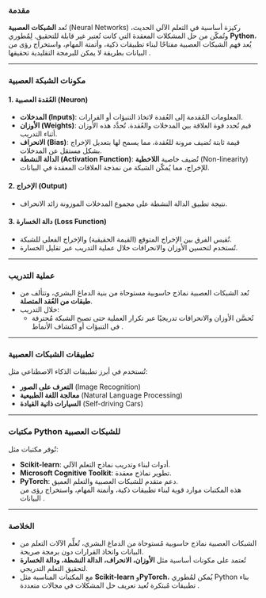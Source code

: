 
### **مقدمة**  
تُعد **الشبكات العصبية** (Neural Networks) ركيزة أساسية في التعلم الآلي الحديث، وتُمكّن من حل المشكلات المعقدة التي كانت تُعتبر غير قابلة للتحقيق. لِمُطوري **Python**، يُعد فهم الشبكات العصبية مفتاحًا لبناء تطبيقات ذكية، وأتمتة المهام، واستخراج رؤى من البيانات بطريقة لا يمكن للبرمجة التقليدية تحقيقها .  

---

### **مكونات الشبكة العصبية**  

#### 1. **العُقدة العصبية (Neuron)**  
- **المدخلات (Inputs)**: المعلومات المُقدمة إلى العُقدة لاتخاذ التنبؤات أو القرارات.  
- **الأوزان (Weights)**: قيم تُحدد قوة العلاقة بين المدخلات والعُقدة. تُحدَّد هذه الأوزان أثناء التدريب.  
- **الانحراف (Bias)**: قيمة ثابتة تُضيف مرونة للعُقدة، مما يسمح لها بتعديل الإخراج بشكل مستقل عن المدخلات.  
- **الدالة النشطة (Activation Function)**: تُضيف خاصية **اللاخطية** (Non-linearity) للإخراج، مما يُمكّن الشبكة من نمذجة العلاقات المعقدة في البيانات.  

#### 2. **الإخراج (Output)**  
- نتيجة تطبيق الدالة النشطة على مجموع المدخلات الموزونة زائد الانحراف.  

#### 3. **دالة الخسارة (Loss Function)**  
- تُقيس الفرق بين الإخراج المتوقع (القيمة الحقيقية) والإخراج الفعلي للشبكة.  
- تُستخدم لتحسين الأوزان والانحرافات خلال عملية التدريب عبر تقليل الخسارة.  

---

### **عملية التدريب**  
- تُعد الشبكات العصبية نماذج حاسوبية مستوحاة من بنية الدماغ البشري، وتتألف من **طبقات من العُقد المتصلة**.  
- خلال التدريب:  
  - تُحسَّن الأوزان والانحرافات تدريجيًا عبر تكرار العملية حتى تصبح الشبكة مُحترفة في التنبؤات أو اكتشاف الأنماط .  

---

### **تطبيقات الشبكات العصبية**  
تُستخدم في أبرز تطبيقات الذكاء الاصطناعي مثل:  
- **التعرف على الصور** (Image Recognition)  
- **معالجة اللغة الطبيعية** (Natural Language Processing)  
- **السيارات ذاتية القيادة** (Self-driving Cars)  

---

### **مكتبات Python للشبكات العصبية**  
تُوفر مكتبات مثل:  
- **Scikit-learn**: أدوات لبناء وتدريب نماذج التعلم الآلي.  
- **Microsoft Cognitive Toolkit**: تطوير نماذج معقدة.  
- **PyTorch**: دعم متقدم للشبكات العصبية والتعلم العميق.  
هذه المكتبات موارد قوية لبناء تطبيقات ذكية، وأتمتة المهام، واستخراج رؤى من البيانات .  

---

### **الخلاصة**  
- الشبكات العصبية نماذج حاسوبية مُستوحاة من الدماغ البشري، تُعلِّم الآلات التعلم من البيانات واتخاذ القرارات دون برمجة صريحة.  
- تُعتمد على مكونات أساسية مثل **الأوزان، الانحراف، الدالة النشطة، ودالة الخسارة** لتحقيق التعلم التدريجي.  
- مع المكتبات المناسبة مثل **Scikit-learn** و**PyTorch**، يُمكن لمُطوري Python بناء تطبيقات مُبتكرة تُعيد تعريف حل المشكلات في مجالات متعددة .
